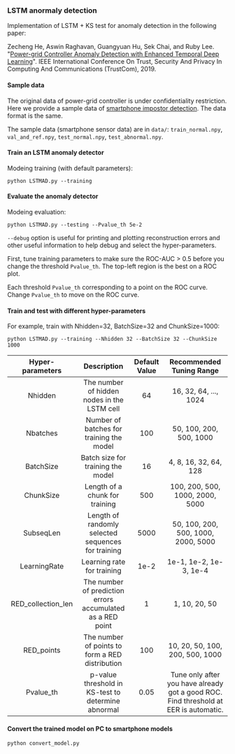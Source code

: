 ### LSTM anormaly detection

Implementation of LSTM + KS test for anomaly detection in the following paper:

Zecheng He, Aswin Raghavan, Guangyuan Hu, Sek Chai, and Ruby Lee. "[Power-grid Controller Anomaly Detection with Enhanced Temporal Deep Learning](https://ieeexplore.ieee.org/abstract/document/8887367?casa_token=IAE4kv3Nc_0AAAAA:udZTvOo60xKOlqYal80eOaPdByUNfP03raQlESzB0Y2ub1s8qxEbn_9KmQVmF_ttQ2NzjOZ2k-o)". IEEE International Conference On Trust, Security And Privacy In Computing And Communications (TrustCom), 2019.

#### Sample data

The original data of power-grid controller is under confidentiality restriction. Here we provide a sample data of [smartphone impostor detection](https://arxiv.org/pdf/2103.06453.pdf). The data format is the same.

The sample data (smartphone sensor data) are in `data/`: `train_normal.npy`, `val_and_ref.npy`, `test_normal.npy`, `test_abnormal.npy`.


#### Train an LSTM anomaly detector

Modeing training (with default parameters):
```shell
python LSTMAD.py --training
```

#### Evaluate the anomaly detector

Modeing evaluation:
```shell
python LSTMAD.py --testing --Pvalue_th 5e-2
```

`--debug` option is useful for printing and plotting reconstruction errors and other useful information to help debug and select the hyper-parameters.

First, tune training parameters to make sure the ROC-AUC > 0.5 before you change the threshold `Pvalue_th`. The top-left region is the best on a ROC plot.

Each threshold `Pvalue_th` corresponding to a point on the ROC curve. Change `Pvalue_th` to move on the ROC curve.

#### Train and test with different hyper-parameters

For example, train with Nhidden=32, BatchSize=32 and ChunkSize=1000:

```shell
python LSTMAD.py --training --Nhidden 32 --BatchSize 32 --ChunkSize 1000
```

| Hyper-parameters | Description | Default Value | Recommended Tuning Range
|:-:|:-:|:-:|:-:|
| Nhidden | The number of hidden nodes in the LSTM cell | 64 | 16, 32, 64, ..., 1024 |
| Nbatches | Number of batches for training the model | 100 | 50, 100, 200, 500, 1000 |
| BatchSize | Batch size for training the model | 16 | 4, 8, 16, 32, 64, 128 |
| ChunkSize | Length of a chunk for training | 500 | 100, 200, 500, 1000, 2000, 5000 |
| SubseqLen | Length of randomly selected sequences for training | 5000 | 50, 100, 200, 500, 1000, 2000, 5000 |
| LearningRate | Learning rate for training | 1e-2 | 1e-1, 1e-2, 1e-3, 1e-4 |
| RED_collection_len | The number of prediction errors accumulated as a RED point | 1 | 1, 10, 20, 50 |
| RED_points | The number of points to form a RED distribution | 100 | 10, 20, 50, 100, 200, 500, 1000 |
| Pvalue_th | p-value threshold in KS-test to determine abnormal | 0.05 | Tune only after you have already got a good ROC. Find threshold at EER is automatic. |

#### Convert the trained model on PC to smartphone models

```shell
python convert_model.py
```
